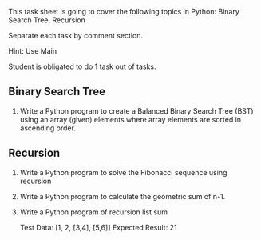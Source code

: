 This task sheet is going to cover the following topics in Python:  Binary Search Tree, Recursion

Separate each task by comment section.

Hint: Use Main

Student is obligated to do 1 task out of tasks.

## Binary Search Tree

1. Write a Python program to create a Balanced Binary Search Tree (BST) using an array (given) elements where array elements are sorted in ascending order.

## Recursion

1. Write a Python program to solve the Fibonacci sequence using recursion
2. Write a Python program to calculate the geometric sum of n-1.
3. Write a Python program of recursion list sum

    Test Data: [1, 2, [3,4], [5,6]]
Expected Result: 21